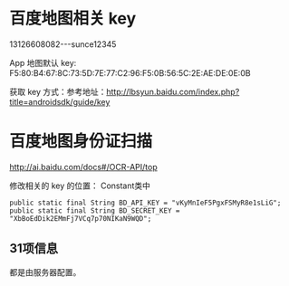 
# 百度地图相关 key
13126608082---sunce12345

App 地图默认 key: F5:80:B4:67:8C:73:5D:7E:77:C2:96:F5:0B:56:5C:2E:AE:DE:0E:0B

获取 key 方式：参考地址：http://lbsyun.baidu.com/index.php?title=androidsdk/guide/key

# 百度地图身份证扫描

http://ai.baidu.com/docs#/OCR-API/top

修改相关的 key 的位置：
    Constant类中
    
    public static final String BD_API_KEY = "vKyMnIeF5PgxFSMyR8e1sLiG";
    public static final String BD_SECRET_KEY = "XbBoEdDik2EMmFj7VCq7p70NIKaN9WQD";


## 31项信息

都是由服务器配置。